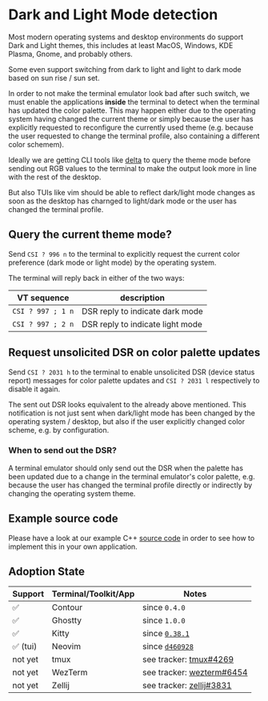 # Dark and Light Mode detection

Most modern operating systems and desktop environments do support Dark and Light themes,
this includes at least MacOS, Windows, KDE Plasma, Gnome, and probably others.

Some even support switching from dark to light and light to dark mode based on sun rise / sun set.

In order to not make the terminal emulator look bad after such switch, we must
enable the applications **inside** the terminal to detect when the terminal has
updated the color palette. This may happen either due to the operating system having
changed the current theme or simply because the user has explicitly requested to
reconfigure the currently used theme (e.g. because the user requested to change the terminal profile,
also containing a different color schemem).

Ideally we are getting CLI tools like [delta]() to query the theme mode before sending out RGB values
to the terminal to make the output look more in line with the rest of the desktop.

But also TUIs like vim should be able to reflect dark/light mode changes as soon as the
desktop has charnged to light/dark mode or the user has changed the terminal profile.

## Query the current theme mode?

Send `CSI ? 996 n` to the terminal to explicitly request the current
color preference (dark mode or light mode) by the operating system.

The terminal will reply back in either of the two ways:

VT sequence       | description
------------------|---------------------------------
`CSI ? 997 ; 1 n` | DSR reply to indicate dark mode
`CSI ? 997 ; 2 n` | DSR reply to indicate light mode

## Request unsolicited DSR on color palette updates

Send `CSI ? 2031 h` to the terminal to enable unsolicited DSR (device status report) messages
for color palette updates and `CSI ? 2031 l` respectively to disable it again.

The sent out DSR looks equivalent to the already above mentioned.
This notification is not just sent when dark/light mode has been changed
by the operating system / desktop, but also if the user explicitly changed color scheme,
e.g. by configuration.

### When to send out the DSR?

A terminal emulator should only send out the DSR when the palette has been updated due to a change in the
terminal emulator's color palette, e.g. because the user has changed the terminal profile directly
or indirectly by changing the operating system theme.

## Example source code

Please have a look at our example C++ [source code](https://github.com/contour-terminal/contour/blob/master/examples/detect-dark-light-mode.cpp)
in order to see how to implement this in your own application.

## Adoption State

| Support  | Terminal/Toolkit/App | Notes                                                                                               |
|----------|----------------------|-----------------------------------------------------------------------------------------------------|
| ✅       | Contour              | since `0.4.0`                                                                                       |
| ✅       | Ghostty              | since `1.0.0`                                                                                       |
| ✅       | Kitty                | since [`0.38.1`](https://sw.kovidgoyal.net/kitty/changelog/#detailed-list-of-changes)               |
| ✅ (tui) | Neovim               | since [`d460928`](https://github.com/neovim/neovim/commit/d460928263d0ff53283f301dfcb85f5b6e17d2ac) |
| not yet  | tmux                 | see tracker: [tmux#4269](https://github.com/tmux/tmux/issues/4269)                                  |
| not yet  | WezTerm              | see tracker: [wezterm#6454](https://github.com/wez/wezterm/issues/6454)                             |
| not yet  | Zellij               | see tracker: [zellij#3831](https://github.com/zellij-org/zellij/issues/3831)                        |
